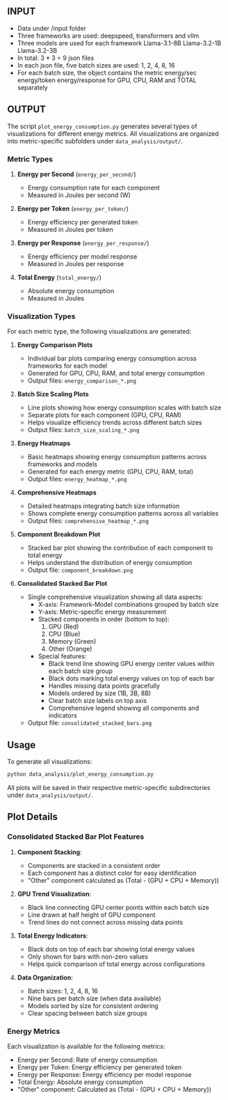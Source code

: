 ## INPUT
- Data under /input folder
- Three frameworks are used: deepspeed, transformers and vllm
- Three models are used for each framework Llama-3.1-8B Llama-3.2-1B Llama-3.2-3B
- In total: 3 * 3 =  9 json files
- In each json file, five batch sizes are used: 1, 2, 4, 8, 16 
- For each batch size, the object contains the metric energy/sec energy/token energy/response for GPU, CPU, RAM and TOTAL separately

## OUTPUT
The script `plot_energy_consumption.py` generates several types of visualizations for different energy metrics. All visualizations are organized into metric-specific subfolders under `data_analysis/output/`.

### Metric Types
1. **Energy per Second** (`energy_per_second/`)
   - Energy consumption rate for each component
   - Measured in Joules per second (W)

2. **Energy per Token** (`energy_per_token/`)
   - Energy efficiency per generated token
   - Measured in Joules per token

3. **Energy per Response** (`energy_per_response/`)
   - Energy efficiency per model response
   - Measured in Joules per response

4. **Total Energy** (`total_energy/`)
   - Absolute energy consumption
   - Measured in Joules

### Visualization Types
For each metric type, the following visualizations are generated:

1. **Energy Comparison Plots**
   - Individual bar plots comparing energy consumption across frameworks for each model
   - Generated for GPU, CPU, RAM, and total energy consumption
   - Output files: `energy_comparison_*.png`

2. **Batch Size Scaling Plots**
   - Line plots showing how energy consumption scales with batch size
   - Separate plots for each component (GPU, CPU, RAM)
   - Helps visualize efficiency trends across different batch sizes
   - Output files: `batch_size_scaling_*.png`

3. **Energy Heatmaps**
   - Basic heatmaps showing energy consumption patterns across frameworks and models
   - Generated for each energy metric (GPU, CPU, RAM, total)
   - Output files: `energy_heatmap_*.png`

4. **Comprehensive Heatmaps**
   - Detailed heatmaps integrating batch size information
   - Shows complete energy consumption patterns across all variables
   - Output files: `comprehensive_heatmap_*.png`

5. **Component Breakdown Plot**
   - Stacked bar plot showing the contribution of each component to total energy
   - Helps understand the distribution of energy consumption
   - Output file: `component_breakdown.png`

6. **Consolidated Stacked Bar Plot**
   - Single comprehensive visualization showing all data aspects:
     - X-axis: Framework-Model combinations grouped by batch size
     - Y-axis: Metric-specific energy measurement
     - Stacked components in order (bottom to top):
       1. GPU (Red)
       2. CPU (Blue)
       3. Memory (Green)
       4. Other (Orange)
     - Special features:
       - Black trend line showing GPU energy center values within each batch size group
       - Black dots marking total energy values on top of each bar
       - Handles missing data points gracefully
       - Models ordered by size (1B, 3B, 8B)
       - Clear batch size labels on top axis
       - Comprehensive legend showing all components and indicators
   - Output file: `consolidated_stacked_bars.png`

## Usage
To generate all visualizations:
```bash
python data_analysis/plot_energy_consumption.py
```

All plots will be saved in their respective metric-specific subdirectories under `data_analysis/output/`.

## Plot Details
### Consolidated Stacked Bar Plot Features
1. **Component Stacking**:
   - Components are stacked in a consistent order
   - Each component has a distinct color for easy identification
   - "Other" component calculated as (Total - (GPU + CPU + Memory))

2. **GPU Trend Visualization**:
   - Black line connecting GPU center points within each batch size
   - Line drawn at half height of GPU component
   - Trend lines do not connect across missing data points

3. **Total Energy Indicators**:
   - Black dots on top of each bar showing total energy values
   - Only shown for bars with non-zero values
   - Helps quick comparison of total energy across configurations

4. **Data Organization**:
   - Batch sizes: 1, 2, 4, 8, 16
   - Nine bars per batch size (when data available)
   - Models sorted by size for consistent ordering
   - Clear spacing between batch size groups

### Energy Metrics
Each visualization is available for the following metrics:
- Energy per Second: Rate of energy consumption
- Energy per Token: Energy efficiency per generated token
- Energy per Response: Energy efficiency per model response
- Total Energy: Absolute energy consumption
- "Other" component: Calculated as (Total - (GPU + CPU + Memory))